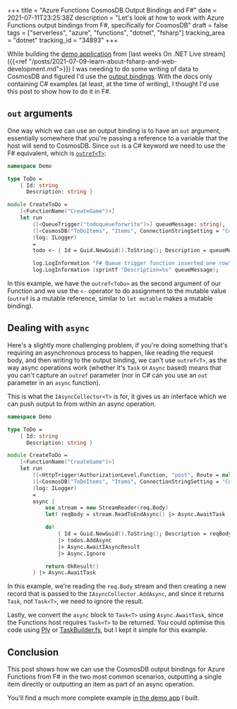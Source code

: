+++
title = "Azure Functions CosmosDB Output Bindings and F#"
date = 2021-07-11T23:25:38Z
description = "Let's look at how to work with Azure Functions output bindings from F#, specifically for CosmosDB"
draft = false
tags = ["serverless", "azure", "functions", "dotnet", "fsharp"]
tracking_area = "dotnet"
tracking_id = "34893"
+++

While building the [demo application](https://github.com/aaronpowell/ondotnet-fsharp-complete) from [last weeks On .NET Live stream]({{<ref "/posts/2021-07-09-learn-about-fsharp-and-web-development.md">}}) I was needing to do some writing of data to CosmosDB and figured I'd use the [output bindings](https://docs.microsoft.com/azure/azure-functions/functions-bindings-cosmosdb-v2-output?tabs=csharp&{{<cda>}}). With the docs only containing C# examples (at least, at the time of writing), I thought I'd use this post to show how to do it in F#.

## `out` arguments

One way which we can use an output binding is to have an `out` argument, essentially somewhere that you're passing a reference to a variable that the host will send to CosmosDB. Since `out` is a C# keyword we need to use the F# equivalent, which is [`outref<T>`](https://docs.microsoft.com/dotnet/fsharp/language-reference/parameters-and-arguments?{{<cda>}}#passing-by-reference):

```fsharp
namespace Demo

type ToDo =
    { Id: string
      Description: string }

module CreateToDo =
    [<FunctionName("CreateGame")>]
    let run
        ([<QueueTrigger("todoqueueforwrite")>] queueMessage: string),
        ([<CosmosDB("ToDoItems", "Items", ConnectionStringSetting = "CosmosConnection")>] todo: outref<ToDo>)
        (log: ILogger)
        =
        todo <- { Id = Guid.NewGuid().ToString(); Description = queueMessage }

        log.LogInformation "F# Queue trigger function inserted one row"
        log.LogInformation (sprintf "Description=%s" queueMessage);
```

In this example, we have the `outref<ToDo>` as the second argument of our Function and we use the `<-` operator to do assignment to the mutable value (`outref` is a mutable reference, similar to `let mutable` makes a mutable binding).

## Dealing with `async`

Here's a slightly more challenging problem, if you're doing something that's requiring an asynchronous process to happen, like reading the request body, and then writing to the output binding, we can't use `outref<T>`, as the way async operations work (whether it's `Task` or `Async` based) means that you can't capture an `outref` parameter (nor in C# can you use an `out` parameter in an `async` function).

This is what the `IAsyncCollector<T>` is for, it gives us an interface which we can push output to from within an async operation.

```fsharp
namespace Demo

type ToDo =
    { Id: string
      Description: string }

module CreateToDo =
    [<FunctionName("CreateGame")>]
    let run
        ([<HttpTrigger(AuthorizationLevel.Function, "post", Route = null)>] req: HttpRequest)
        ([<CosmosDB("ToDoItems", "Items", ConnectionStringSetting = "CosmosConnection")>] todos: IAsyncCollector<ToDo>)
        (log: ILogger)
        =
        async {
            use stream = new StreamReader(req.Body)
            let! reqBody = stream.ReadToEndAsync() |> Async.AwaitTask

            do!
                { Id = Guid.NewGuid().ToString(); Description = reqBody }
                |> todos.AddAsync
                |> Async.AwaitIAsyncResult
                |> Async.Ignore

            return OkResult()
        } |> Async.AwaitTask
```

In this example, we're reading the `req.Body` stream and then creating a new record that is passed to the `IAsyncCollector.AddAsync`, and since it returns `Task`, not `Task<T>`, we need to ignore the result.

Lastly, we convert the `async` block to `Task<T>` using `Async.AwaitTask`, since the Functions host requires `Task<T>` to be returned. You could optimise this code using [Ply](https://github.com/crowded/ply) or [TaskBuilder.fs](https://github.com/rspeele/TaskBuilder.fs), but I kept it simple for this example.

## Conclusion

This post shows how we can use the CosmosDB output bindings for Azure Functions from F# in the two most common scenarios, outputting a single item directly or outputting an item as part of an async operation.

You'll find a much more complete example [in the demo app](https://github.com/aaronpowell/ondotnet-fsharp-complete) I built.
